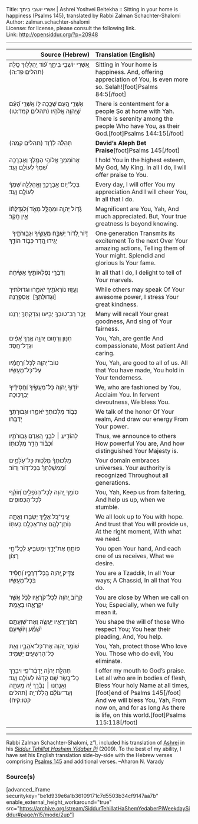 <html>
<head></head>
<body>
Title: אשרי יושבי ביתך | Ashrei Yoshvei Beitekha :: Sitting in your home is happiness (Psalms 145), translated by Rabbi Zalman Schachter-Shalomi<br />
Author: zalman.schachter-shalomi<br />
License: for license, please consult the following link.<br />
Link: <a href="http://opensiddur.org/?p=20948">http://opensiddur.org/?p=20948</a>
<p />
<hr />

<table style="margin-left: auto;margin-right: auto;" class="draggable">
<thead><tr><th id="x" style="text-align: right;">Source (Hebrew)</th><th style="text-align: left;">Translation (English)</th></tr></thead>
<tbody>
<tr><td style="vertical-align:top;" width="46%">
<div class="liturgy"><span lang="he">
אַ֭שְׁרֵי יוֹשְׁבֵ֣י בֵיתֶ֑ךָ 
ע֝֗וֹד 
יְֽהַלְל֥וּךָ 
סֶּֽלָה׃ <span class="citation">(תהלים פד:ה)</span>
</span></div></td>
 
<td style="vertical-align:top;" width="53%">
<div class="english">
Sitting in Your home is happiness.
And, offering appreciation of You,
Is even more so.
Selah![foot]Psalms 84:5[/foot]
</div></td></tr>


<tr><td style="vertical-align:top;" width="46%">
<div class="liturgy"><span lang="he">
אַשְׁרֵ֣י הָ֭עָם 
שֶׁכָּ֣כָה לּ֑וֹ 
אַֽשְׁרֵ֥י הָ֝עָ֗ם 
שֶׁיֲהוָ֥ה אֱלֹהָֽיו׃ <span class="citation">(תהלים קמד:טו)</span>
</span></div></td>
 
<td style="vertical-align:top;" width="53%">
<div class="english">
There is contentment for a people
So at home with Yah.
There is serenity among the people
Who have You, as their God.[foot]Psalms 144:15[/foot]
</div></td></tr>


<tr><td style="vertical-align:top;" width="46%">
<div class="liturgy"><span lang="he">
תְּהִלָּ֗ה לְדָ֫וִ֥ד <span class="citation">(תהלים קמה)</span>
</span></div></td>
 
<td style="vertical-align:top;" width="53%">
<div class="english">
<strong>David’s Aleph Bet Praise</strong>[foot]Psalms 145[/foot]
</div></td></tr>


<tr><td style="vertical-align:top;" width="46%">
<div class="liturgy"><span lang="he">
<span class="acrostic">אֲ</span>רוֹמִמְךָ֣ 
אֱלוֹהַ֣י הַמֶּ֑לֶךְ 
וַאֲבָרֲכָ֥ה 
שִׁ֝מְךָ֗ לְעוֹלָ֥ם וָעֶֽד׃
</span></div></td>
 
<td style="vertical-align:top;" width="53%">
<div class="english">
I hold You in the highest esteem, 
My God, My King. 
In all I do, 
I will offer praise to You.
</div></td></tr>


<tr><td style="vertical-align:top;" width="46%">
<div class="liturgy"><span lang="he">
<span class="acrostic">בְּ</span>כָל־י֥וֹם 
אֲבָרֲכֶ֑ךָּ 
וַאֲהַלְלָ֥ה שִׁ֝מְךָ֗ 
לְעוֹלָ֥ם וָעֶֽד׃
</span></div></td>
 
<td style="vertical-align:top;" width="53%">
<div class="english">
Every day, 
I will offer You my appreciation 
And I will cheer You, 
In all that I do.
</div></td></tr>


<tr><td style="vertical-align:top;" width="46%">
<div class="liturgy"><span lang="he">
<span class="acrostic">גָּ֘</span>ד֤וֹל יְהוָ֣ה 
וּמְהֻלָּ֣ל מְאֹ֑ד 
וְ֝לִגְדֻלָּת֗וֹ 
אֵ֣ין חֵֽקֶר׃
</span></div></td>
 
<td style="vertical-align:top;" width="53%">
<div class="english">
Magnificent are You, Yah, 
And much appreciated. 
But, Your true greatness 
Is beyond knowing.
</div></td></tr>


<tr><td style="vertical-align:top;" width="46%">
<div class="liturgy"><span lang="he">
&nbsp;
<span class="acrostic">דּ֣</span>וֹר 
לְ֭דוֹר 
יְשַׁבַּ֣ח מַעֲשֶׂ֑יךָ 
וּגְב֖וּרֹתֶ֣יךָ יַגִּֽידוּ׃
הֲ֭דַר כְּב֣וֹד 
הוֹדֶ֑ךָ 
</span></div></td>
 
<td style="vertical-align:top;" width="53%">
<div class="english">
One generation 
Transmits its excitement 
To the next 
Over Your amazing actions, 
Telling them of Your might.
Splendid and glorious 
Is Your fame. 
</div></td></tr>


<tr><td style="vertical-align:top;" width="46%">
<div class="liturgy"><span lang="he">
וְדִבְרֵ֖י 
נִפְלְאוֹתֶ֣יךָ אָשִֽׂיחָה׃
</span></div></td>
 
<td style="vertical-align:top;" width="53%">
<div class="english">
In all that I do, 
I delight to tell of Your marvels.
</div></td></tr>


<tr><td style="vertical-align:top;" width="46%">
<div class="liturgy"><span lang="he">
<span class="acrostic">וֶ</span>עֱז֣וּז נוֹרְאֹתֶ֣יךָ יֹאמֵ֑רוּ 
וגדולתיך [וּגְדוּלָּתְךָ֥]&nbsp;
אֲסַפְּרֶֽנָּה׃
</span></div></td>
 
<td style="vertical-align:top;" width="53%">
<div class="english">
While others may speak 
Of Your awesome power, 
I stress Your great kindness.
</div></td></tr>


<tr><td style="vertical-align:top;" width="46%">
<div class="liturgy"><span lang="he">
<span class="acrostic">זֵ֣</span>כֶר 
רַב־טוּבְךָ֣ יַבִּ֑יעוּ 
וְצִדְקָתְךָ֥ יְרַנֵּֽנוּ׃
</span></div></td>
 
<td style="vertical-align:top;" width="53%">
<div class="english">
Many will recall 
Your great goodness, 
And sing of Your fairness.
</div></td></tr>


<tr><td style="vertical-align:top;" width="46%">
<div class="liturgy"><span lang="he">
<span class="acrostic">חַ</span>נּ֣וּן 
וְרַח֣וּם יְהוָ֑ה 
אֶ֥רֶךְ אַ֝פַּ֗יִם 
וּגְדָל־חָֽסֶד׃
</span></div></td>
 
<td style="vertical-align:top;" width="53%">
<div class="english">
You, Yah, are gentle 
And compassionate, 
Most patient 
And caring.
</div></td></tr>


<tr><td style="vertical-align:top;" width="46%">
<div class="liturgy"><span lang="he">
<span class="acrostic">ט</span>וֹב־יְהוָ֥ה לַכֹּ֑ל 
וְ֝רַחֲמָ֗יו 
עַל־כָּל־מַעֲשָֽׂיו׃
</span></div></td>
 
<td style="vertical-align:top;" width="53%">
<div class="english">
You, Yah, are good to all of us. 
All that You have made, 
You hold in Your tenderness.
</div></td></tr>


<tr><td style="vertical-align:top;" width="46%">
<div class="liturgy"><span lang="he">
<span class="acrostic">י</span>וֹד֣וּךָ יְ֭הוָה 
כָּל־מַעֲשֶׂ֑יךָ 
וַ֝חֲסִידֶ֗יךָ 
יְבָרֲכֽוּכָה׃
</span></div></td>
 
<td style="vertical-align:top;" width="53%">
<div class="english">
We, who are fashioned by You, 
Acclaim You. 
In fervent devoutness, 
We bless You.
</div></td></tr>


<tr><td style="vertical-align:top;" width="46%">
<div class="liturgy"><span lang="he">
<span class="acrostic">כְּ</span>ב֣וֹד 
מַלְכוּתְךָ֣ יֹאמֵ֑רוּ 
וּגְבוּרָתְךָ֥ 
יְדַבֵּֽרוּ׃
</span></div></td>
 
<td style="vertical-align:top;" width="53%">
<div class="english">
We talk of the honor 
Of Your realm, 
And draw our energy 
From Your power.
</div></td></tr>


<tr><td style="vertical-align:top;" width="46%">
<div class="liturgy"><span lang="he">
<span class="acrostic">לְ</span>הוֹדִ֤יעַ ׀ לִבְנֵ֣י הָ֭אָדָם 
גְּבוּרֹתָ֑יו 
וּ֝כְב֗וֹד הֲדַ֣ר 
מַלְכוּתֽוֹ׃
</span></div></td>
 
<td style="vertical-align:top;" width="53%">
<div class="english">
Thus, we announce to others 
How powerful You are, 
And how distinguished 
Your Majesty is.
</div></td></tr>


<tr><td style="vertical-align:top;" width="46%">
<div class="liturgy"><span lang="he">
<span class="acrostic">מַֽ</span>לְכוּתְךָ֗ מַלְכ֥וּת כָּל־עֹֽלָמִ֑ים 
וּ֝מֶֽמְשֶׁלְתְּךָ֗ 
בְּכָל־דּ֥וֹר וָדֽוֹר׃
</span></div></td>
 
<td style="vertical-align:top;" width="53%">
<div class="english">
Your domain embraces universes. 
Your authority is recognized 
Throughout all generations.
</div></td></tr>


<tr><td style="vertical-align:top;" width="46%">
<div class="liturgy"><span lang="he">
<span class="acrostic">ס</span>וֹמֵ֣ךְ יְ֭הוָה 
לְכָל־הַנֹּפְלִ֑ים 
וְ֝זוֹקֵ֗ף לְכָל־הַכְּפוּפִֽים׃
</span></div></td>
 
<td style="vertical-align:top;" width="53%">
<div class="english">
You, Yah, 
Keep us from faltering, 
And help us up, when we stumble.
</div></td></tr>


<tr><td style="vertical-align:top;" width="46%">
<div class="liturgy"><span lang="he">
<span class="acrostic">עֵֽ</span>ינֵי־כֹ֭ל אֵלֶ֣יךָ יְשַׂבֵּ֑רוּ 
וְאַתָּ֤ה נֽוֹתֵן־לָהֶ֖ם 
אֶת־אָכְלָ֣ם 
בְּעִתּֽוֹ׃
</span></div></td>
 
<td style="vertical-align:top;" width="53%">
<div class="english">
We all look up to You with hope. 
And trust that You will provide us, 
At the right moment, 
With what we need.
</div></td></tr>


<tr><td style="vertical-align:top;" width="46%">
<div class="liturgy"><span lang="he">
<span class="acrostic">פּ</span>וֹתֵ֥חַ אֶת־יָדֶ֑ךָ 
וּמַשְׂבִּ֖יעַ לְכָל־חַ֣י 
רָצֽוֹן׃
</span></div></td>
 
<td style="vertical-align:top;" width="53%">
<div class="english">
You open Your hand, 
And each one of us receives, 
What we desire.
</div></td></tr>


<tr><td style="vertical-align:top;" width="46%">
<div class="liturgy"><span lang="he">
<span class="acrostic">צַ</span>דִּ֣יק יְ֭הוָה 
בְּכָל־דְּרָכָ֑יו 
וְ֝חָסִ֗יד 
בְּכָל־מַעֲשָֽׂיו׃
</span></div></td>
 
<td style="vertical-align:top;" width="53%">
<div class="english">
You are a Tzaddik,
In all Your ways; 
A Chassid,
In all that You do.
</div></td></tr>


<tr><td style="vertical-align:top;" width="46%">
<div class="liturgy"><span lang="he">
<span class="acrostic">קָ</span>ר֣וֹב יְ֭הוָה 
לְכָל־קֹרְאָ֑יו 
לְכֹ֤ל אֲשֶׁ֖ר יִקְרָאֻ֣הוּ בֶאֱמֶֽת׃
</span></div></td>
 
<td style="vertical-align:top;" width="53%">
<div class="english">
You are close by 
When we call on You; 
Especially, when we fully mean it.
</div></td></tr>


<tr><td style="vertical-align:top;" width="46%">
<div class="liturgy"><span lang="he">
<span class="acrostic">רְ</span>צוֹן־יְרֵאָ֥יו 
יַעֲשֶׂ֑ה 
וְֽאֶת־שַׁוְעָתָ֥ם יִ֝שְׁמַ֗ע 
וְיוֹשִׁיעֵֽם׃
</span></div></td>
 
<td style="vertical-align:top;" width="53%">
<div class="english">
You shape the will of those 
Who respect You; 
You hear their pleading, 
And, You help.
</div></td></tr>


<tr><td style="vertical-align:top;" width="46%">
<div class="liturgy"><span lang="he">
<span class="acrostic">שׁ</span>וֹמֵ֣ר יְ֭הוָה 
אֶת־כָּל־אֹהֲבָ֑יו 
וְאֵ֖ת כָּל־הָרְשָׁעִ֣ים 
יַשְׁמִֽיד׃
</span></div></td>
 
<td style="vertical-align:top;" width="53%">
<div class="english">
You, Yah, protect those 
Who love You. 
Those who do evil, 
You eliminate.
</div></td></tr>


<tr><td style="vertical-align:top;" width="46%">
<div class="liturgy"><span lang="he">
<span class="acrostic">תְּ</span>הִלַּ֥ת יְהוָ֗ה יְֽדַבֶּ֫ר־פִּ֥י 
וִיבָרֵ֣ךְ 
כָּל־בָּ֭שָׂר 
שֵׁ֥ם קָדְשׁ֗וֹ לְעוֹלָ֥ם וָעֶֽד׃
וַאֲנַ֤חְנוּ ׀ נְבָ֘רֵ֤ךְ יָ֗הּ 
מֵֽעַתָּ֥ה וְעַד־עוֹלָ֗ם 
הַֽלְלוּ־יָֽהּ׃ <span class="citation">(תהלים קטו:קיח)</span>
</span></div></td>
 
<td style="vertical-align:top;" width="53%">
<div class="english">
I offer my mouth to God’s praise. 
Let all who are 
in bodies of flesh, 
Bless Your holy Name at all times,[foot]end of Psalms 145[/foot] 
And we will bless You, Yah, 
From now on, and for as long 
As there is life, on this world.[foot]Psalms 115:118[/foot]
</div></td></tr>
</tbody></table>

<hr />

Rabbi Zalman Schachter-Shalomi, z”l, included his translation of <a href="https://en.wikipedia.org/wiki/Ashrei">Ashrei</a> in his <em><a href="https://opensiddur.org/siddurim/ha-ari/neo-hasidut/reb-zalmans-open-siddur-tehillat-hashem/">Siddur Tehillat Hashem Yidaber Pi</a></em> (2009). To the best of my ability, I have set his English translation side-by-side with the Hebrew verses comprising <a href="https://en.wikipedia.org/wiki/Psalms_145">Psalms 145</a> and additional verses. –Aharon N. Varady



<h3>Source(s)</h3>

[advanced_iframe securitykey="be1d939e6a1b36109171c7d5503b34cf9147aa7b" enable_external_height_workaround="true" src="https://archive.org/stream/SiddurTehillatHaShemYedaberPiWeekdaySiddur#page/n15/mode/2up"]
</body>
</html>
